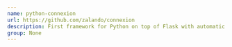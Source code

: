 ```yaml
---
name: python-connexion
url: https://github.com/zalando/connexion
description: First framework for Python on top of Flask with automatic endpoint validation & OAuth2 support. URL : https://github.com/zalando/connexion Groups : None
group: None
---
```

